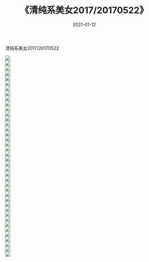 ﻿---
layout: post
title:  《清纯系美女2017/20170522》
date:   2021-01-12
img: http://pic.660000.xyz/1:/清纯系美女/2017/20170522/000.jpg
categories: [美女, 清纯, 唯美]
---

清纯系美女2017/20170522

 ![](http://pic.660000.xyz/1:/清纯系美女/2017/20170522/001.png) <br>![](http://pic.660000.xyz/1:/清纯系美女/2017/20170522/002.png) <br>![](http://pic.660000.xyz/1:/清纯系美女/2017/20170522/003.png) <br>![](http://pic.660000.xyz/1:/清纯系美女/2017/20170522/004.png) <br>![](http://pic.660000.xyz/1:/清纯系美女/2017/20170522/005.png) <br>![](http://pic.660000.xyz/1:/清纯系美女/2017/20170522/006.png) <br>![](http://pic.660000.xyz/1:/清纯系美女/2017/20170522/007.png) <br>![](http://pic.660000.xyz/1:/清纯系美女/2017/20170522/008.png) <br>![](http://pic.660000.xyz/1:/清纯系美女/2017/20170522/009.png) <br>![](http://pic.660000.xyz/1:/清纯系美女/2017/20170522/010.png) <br>![](http://pic.660000.xyz/1:/清纯系美女/2017/20170522/011.png) <br>![](http://pic.660000.xyz/1:/清纯系美女/2017/20170522/012.png) <br>![](http://pic.660000.xyz/1:/清纯系美女/2017/20170522/013.png) <br>![](http://pic.660000.xyz/1:/清纯系美女/2017/20170522/014.png) <br>![](http://pic.660000.xyz/1:/清纯系美女/2017/20170522/015.png) <br>![](http://pic.660000.xyz/1:/清纯系美女/2017/20170522/016.png) <br>![](http://pic.660000.xyz/1:/清纯系美女/2017/20170522/017.png) <br>![](http://pic.660000.xyz/1:/清纯系美女/2017/20170522/018.png) <br>![](http://pic.660000.xyz/1:/清纯系美女/2017/20170522/019.png) <br>![](http://pic.660000.xyz/1:/清纯系美女/2017/20170522/020.png) <br>![](http://pic.660000.xyz/1:/清纯系美女/2017/20170522/021.png) <br>![](http://pic.660000.xyz/1:/清纯系美女/2017/20170522/022.png) <br>![](http://pic.660000.xyz/1:/清纯系美女/2017/20170522/023.png) <br>![](http://pic.660000.xyz/1:/清纯系美女/2017/20170522/024.png) <br>![](http://pic.660000.xyz/1:/清纯系美女/2017/20170522/025.png) <br>![](http://pic.660000.xyz/1:/清纯系美女/2017/20170522/026.png) <br>![](http://pic.660000.xyz/1:/清纯系美女/2017/20170522/027.png) <br>![](http://pic.660000.xyz/1:/清纯系美女/2017/20170522/028.png) <br>![](http://pic.660000.xyz/1:/清纯系美女/2017/20170522/029.png) <br>![](http://pic.660000.xyz/1:/清纯系美女/2017/20170522/030.png) <br>![](http://pic.660000.xyz/1:/清纯系美女/2017/20170522/031.png) <br>![](http://pic.660000.xyz/1:/清纯系美女/2017/20170522/032.png) <br>![](http://pic.660000.xyz/1:/清纯系美女/2017/20170522/033.png) <br>![](http://pic.660000.xyz/1:/清纯系美女/2017/20170522/034.png) <br>![](http://pic.660000.xyz/1:/清纯系美女/2017/20170522/035.png) <br>![](http://pic.660000.xyz/1:/清纯系美女/2017/20170522/036.png) <br>![](http://pic.660000.xyz/1:/清纯系美女/2017/20170522/037.png) <br>![](http://pic.660000.xyz/1:/清纯系美女/2017/20170522/038.png) <br>![](http://pic.660000.xyz/1:/清纯系美女/2017/20170522/039.png) <br>![](http://pic.660000.xyz/1:/清纯系美女/2017/20170522/040.png) <br>